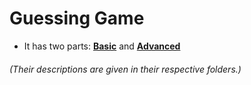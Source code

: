 # Guessing Game
* It has two parts: **[Basic](https://github.com/tusharnankani/GamesBuiltUsingPython/tree/master/Guessing_Game/GuessingGame)** and **[Advanced](https://github.com/tusharnankani/GamesBuiltUsingPython/tree/master/Guessing_Game/GuessingGame_Advanced)**
###### (*Their descriptions are given in their respective folders.*)
